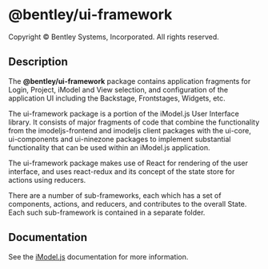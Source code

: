 # @bentley/ui-framework

Copyright © Bentley Systems, Incorporated. All rights reserved.

## Description

The __@bentley/ui-framework__ package contains application fragments for Login, Project, iModel and View selection, and configuration of the application UI including the Backstage, Frontstages, Widgets, etc.

The ui-framework package is a portion of the iModel.js User Interface library. It consists of major fragments of code that combine the
functionality from the imodeljs-frontend and imodeljs client packages with the ui-core, ui-components and ui-ninezone packages to implement substantial
functionality that can be used within an iModel.js application.

The ui-framework package makes use of React for rendering of the user interface, and uses react-redux and its concept of the state store for
actions using reducers.

There are a number of sub-frameworks, each which has a set of components, actions, and reducers, and contributes to the overall State. Each such
sub-framework is contained in a separate folder.

## Documentation

See the [iModel.js](https://www.imodeljs.org) documentation for more information.
